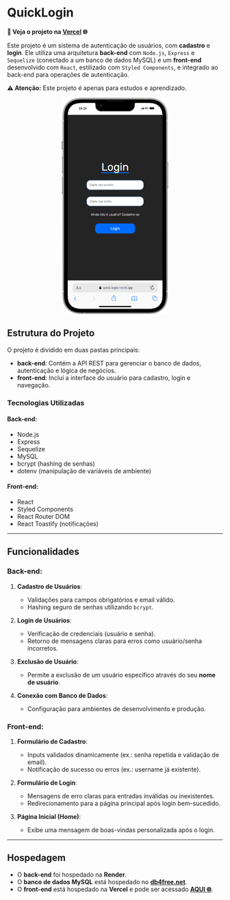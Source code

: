 # QuickLogin

**🚀 Veja o projeto na [Vercel](https://quick-login.vercel.app) 🌐**

Este projeto é um sistema de autenticação de usuários, com **cadastro** e **login**. Ele utiliza uma arquitetura **back-end** com `Node.js`, `Express` e `Sequelize` (conectado a um banco de dados MySQL) e um **front-end** desenvolvido com `React`, estilizado com `Styled Components`, e integrado ao back-end para operações de autenticação.

**⚠️ Atenção:** Este projeto é apenas para estudos e aprendizado.

<div align="center">
  <img src="./screenshot.png" alt="Screenshot do projeto" width="250">
</div>

## Estrutura do Projeto

O projeto é dividido em duas pastas principais:
- **back-end**: Contém a API REST para gerenciar o banco de dados, autenticação e lógica de negócios.
- **front-end**: Inclui a interface do usuário para cadastro, login e navegação.

### Tecnologias Utilizadas

#### Back-end:
- Node.js
- Express
- Sequelize
- MySQL
- bcrypt (hashing de senhas)
- dotenv (manipulação de variáveis de ambiente)

#### Front-end:
- React
- Styled Components
- React Router DOM
- React Toastify (notificações)

---

## Funcionalidades

### Back-end:
1. **Cadastro de Usuários**:
   - Validações para campos obrigatórios e email válido.
   - Hashing seguro de senhas utilizando `bcrypt`.

2. **Login de Usuários**:
   - Verificação de credenciais (usuário e senha).
   - Retorno de mensagens claras para erros como usuário/senha incorretos.

3. **Exclusão de Usuário**:
   - Permite a exclusão de um usuário específico através do seu **nome de usuário**.

4. **Conexão com Banco de Dados**:
   - Configuração para ambientes de desenvolvimento e produção.

### Front-end:
1. **Formulário de Cadastro**:
   - Inputs validados dinamicamente (ex.: senha repetida e validação de email).
   - Notificação de sucesso ou erros (ex.: username já existente).

2. **Formulário de Login**:
   - Mensagens de erro claras para entradas inválidas ou inexistentes.
   - Redirecionamento para a página principal após login bem-sucedido.

3. **Página Inicial (Home)**:
   - Exibe uma mensagem de boas-vindas personalizada após o login.

---

## Hospedagem

- O **back-end** foi hospedado na **Render**.
- O **banco de dados MySQL** está hospedado no **[db4free.net](https://www.db4free.net/)**.
- O **front-end** está hospedado na **Vercel** e pode ser acessado **[AQUI 🌐](https://quick-login.vercel.app)**.
